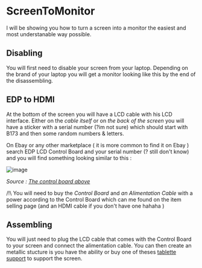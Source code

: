 # ScreenToMonitor
I will be showing you how to turn a screen into a monitor the easiest and most understanable way possible. 

## Disabling

You will first need to disable your screen from your laptop. Depending on the brand of your laptop you will get a monitor looking like this by the end of the disassembling.

## EDP to HDMI

At the bottom of the screen you will have a LCD cable with his LCD interface. Either on the _cable itself_ or on _the back of the screen_ you will have a sticker 
with a serial number (?im not sure) which should start with B173 and then some random numbers & letters. 

  On Ebay or any other marketplace ( it is more common to find it on Ebay ) search EDP LCD Control Board and your serial number (? still don't know) and you will
  find something looking similar to this : 

  ![image](https://github.com/user-attachments/assets/32e8ee06-1904-40bd-b86f-30fcd61498a7)

  
  *Source : [The control board above](https://www.ebay.fr/itm/176367452157?_skw=edp+control+board+b173&itmmeta=01JH2XFRMX1HVYZZHQ6J8SAA2F&hash=item291051bffd:g:KOgAAOSwg1hmOdhy&itmprp=enc%3AAQAJAAAA8HoV3kP08IDx%2BKZ9MfhVJKmOwNmk%2BtITWi3RxGDK0RvySCGIJC7i4blil75q6a8wt1uB2Ue8OGqtlHrbOAYMWd7e6AnN2fGkUe1R0sOqMR%2Fw%2FxyD%2FoO6DKVv2i%2BeCQfoa1VsUJloExld9U6glX5xApURsczBIE3Q5kaai%2BOnQl4x8%2B6G1sCoUwVSf6bCDuzcwTs2UflO%2Fy3Klc7dxGYckE5RGgIp0dTxlT9pQDYjbsJ4NZk7WjcWkqN82h9KLztUGArgF1IEVFmTwGGGl9kkGHUSyViekYXdQ0KRx48149DLsWRxB5CH6JT7jMb6%2BrA0Tw%3D%3D%7Ctkp%3ABk9SR8qKv92IZQ)*

/!\ You will need to buy the *Control Board* and *an Alimentation Cable* with a power according to the Control Board which can me found on the item selling page (and an HDMI cable if you don't have one hahaha )

## Assembling 

You will just need to plug the LCD cable that comes with the Control Board to your screen and connect the alimentation cable. You can then create an metallic stucture is you have 
the ability or buy one of theses [tablette support](https://www.amazon.fr/LISEN-Support-Tablette-Accessoires-Accessoire/dp/B0CST4CYVH?crid=3RXIH4XSGIMVD&dib=eyJ2IjoiMSJ9.SRcTe8s0svTF6A89VrRm-K5LnPeoY1bOWNOG_Z6fkku13JNbjdPOkOppLwEBWrB0TK-vEDKG62kBOINVNoqFEKHnzITVzxP93UT44698kXCzeHdCVQaV06NFUBciHFl61Kc3egxoXRES6mwmS53JQ7ZAVQpmozOUnAHrd6iR1YsGRzTNOAI9YBFPHvOhULYWNmaV06yr3GoNFY72hevJnhMniAajr2WGLVfet3XsPaz4uzevxuJ_vk1sHjCanVD2vr1v8_qRMpCCnrQHostVuGoyylzBDJZ3B2IUocLzxpMYbxqTZ-2RreefXlEN88hGhgC8CiI2Q38Hyc99YN94glwXcAHjl8Prv90e0yhGe9gwVztMVm3Ib5tzOl1j9Mv1wHp_Itd4ZIS4LEszg_0Z4jmCkHRYzSXmU9iHI75rtZU-ye57Ma7tT5TJG0eBh2ct.W3HgpVlwAOnLpV_y2eqiigE9fvrdLBq368OyTjX-sTo&dib_tag=se&keywords=support+tablette&nsdOptOutParam=true&qid=1736340390&sprefix=supportt+able%2Caps%2C88&sr=8-8) to support the screen. 




